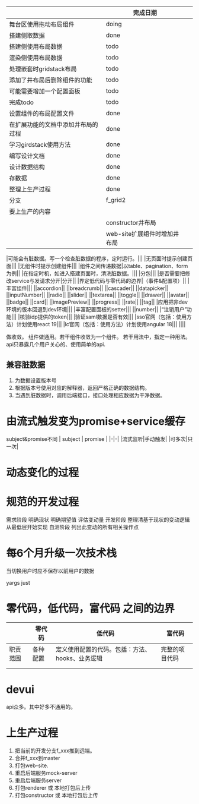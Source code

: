 ||完成日期||
|-|-|-|
|舞台区使用拖动布局组件|doing||
|搭建侧取数据|done||
|搭建侧使用布局数据|todo||
|渲染侧使用布局数据|todo||
|处理嵌套时gridstack布局|todo||
|添加了井布局后删除组件的功能|todo||
|可能需要增加一个配置面板|todo||
|完成todo|todo||
|设置组件的布局配置文件|done||
|在扩展功能的文档中添加井布局的过程|done||
|学习girdstack使用方法|done||
|编写设计文档|done||
|设计数据结构|done||
|存数据|done||
|整理上生产过程|done||
|分支|f_grid2||
|要上生产的内容|||
||constructor井布局||
||web-site扩展组件时增加井布局||

|可能会有脏数据。写一个检查脏数据的程序，定时运行。|||
|无页面时提示创建页面|||
|无组件时提示创建组件|||
|组件之间传递数据|以table、pagination、form为例||
|在指定时机，如进入搭建页面时，清洗脏数据。|||
|分包|||
|是否需要把修改service与发请求分开|分开||
|界定低代码与零代码的边界|（事件&配置项）||
|丰富组件|||
||accordion||
||breadcrumb||
||cascader||
||datapicker||
||inputNumber||
||radio||
||slider||
||textarea||
||toggle||
||drawer||
||avatar||
||badge||
||card||
||imagePreview||
||progress||
||rate||
||tag||
|应用把非dev环境的版本回退到dev环境|||
|丰富配置面板的setter|||
||number||
|“注销用户”功能|||
|核验idp提供的token|||
|验证saml数据是否有效|||
|sso官网（包括：使用方法）计划使用react 19|||
|lc官网（包括：使用方法）计划使用angular 18|||
||||



做收敛。
组件做通用。若干组件收敛为一个组件。
若干用法中，指定一种用法。
api只暴露几个用户关心的、使用简单的api.


## 兼容脏数据
1. 为数据设置版本号
2. 根据版本号使用对应的解释器，返回严格正确的数据结构。
3. 当遇到脏数据时，调用后端接口，接口处理相应数据为干净数据。

# 由流式触发变为promise+service缓存
subject&promise不同
| subject | promise |
|-|-|
|流式监听|手动触发|
|可多次|只一次|

# 动态变化的过程
# 规范的开发过程
需求阶段
    明确现状
    明确期望值
    评估变动量
开发阶段
    整理清基于现状的变动逻辑
    从最低层开始实现
自测阶段
    列出此变动的所有相关操作点

# 每6个月升级一次技术栈

当切换用户时应不保存以前用户的数据


yargs
just


# 零代码，低代码，富代码 之间的边界
||零代码|低代码|富代码|
|-|-|-|-|
|职责范围|各种配置|定义使用配置的代码。包括：方法、hooks、业务逻辑|完整的项目代码|
|||||
|||||

# devui
api众多。其中好多不通用的。

# 上生产过程
1. 把当前的开发分支f_xxx推到远端。
2. 合并f_xxx到master
3. 打包web-site.
4. 重启后端服务mock-server
5. 重启后端服务server
6. 打包renderer 或 本地打包后上传
7. 打包constructor 或 本地打包后上传